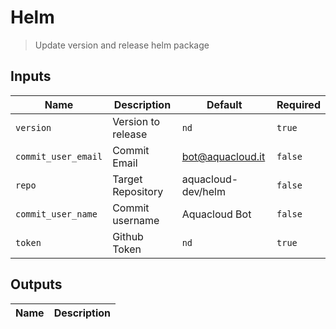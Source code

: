 
# Helm
> Update version and release helm package


## Inputs
| Name | Description | Default | Required | 
| ---- | ----------- | ------- | -------- |
| `version` | Version to release | `nd` | `true` |
| `commit_user_email` | Commit Email | bot@aquacloud.it | `false` |
| `repo` | Target Repository | aquacloud-dev/helm | `false` |
| `commit_user_name` | Commit username | Aquacloud Bot | `false` |
| `token` | Github Token | `nd` | `true` |



## Outputs 
| Name | Description |
| ---- | ----------- |

        